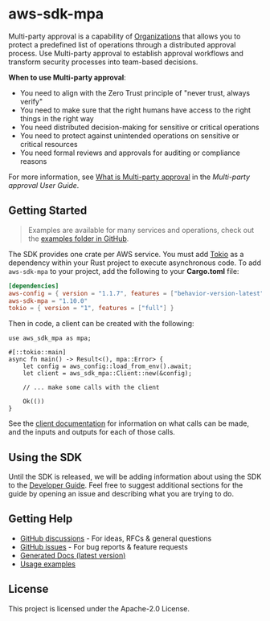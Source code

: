 # aws-sdk-mpa

Multi-party approval is a capability of [Organizations](http://aws.amazon.com/organizations) that allows you to protect a predefined list of operations through a distributed approval process. Use Multi-party approval to establish approval workflows and transform security processes into team-based decisions.

__When to use Multi-party approval__:
  - You need to align with the Zero Trust principle of "never trust, always verify"
  - You need to make sure that the right humans have access to the right things in the right way
  - You need distributed decision-making for sensitive or critical operations
  - You need to protect against unintended operations on sensitive or critical resources
  - You need formal reviews and approvals for auditing or compliance reasons

For more information, see [What is Multi-party approval](https://docs.aws.amazon.com/mpa/latest/userguide/what-is.html) in the _Multi-party approval User Guide_.

## Getting Started

> Examples are available for many services and operations, check out the
> [examples folder in GitHub](https://github.com/awslabs/aws-sdk-rust/tree/main/examples).

The SDK provides one crate per AWS service. You must add [Tokio](https://crates.io/crates/tokio)
as a dependency within your Rust project to execute asynchronous code. To add `aws-sdk-mpa` to
your project, add the following to your **Cargo.toml** file:

```toml
[dependencies]
aws-config = { version = "1.1.7", features = ["behavior-version-latest"] }
aws-sdk-mpa = "1.10.0"
tokio = { version = "1", features = ["full"] }
```

Then in code, a client can be created with the following:

```rust,no_run
use aws_sdk_mpa as mpa;

#[::tokio::main]
async fn main() -> Result<(), mpa::Error> {
    let config = aws_config::load_from_env().await;
    let client = aws_sdk_mpa::Client::new(&config);

    // ... make some calls with the client

    Ok(())
}
```

See the [client documentation](https://docs.rs/aws-sdk-mpa/latest/aws_sdk_mpa/client/struct.Client.html)
for information on what calls can be made, and the inputs and outputs for each of those calls.

## Using the SDK

Until the SDK is released, we will be adding information about using the SDK to the
[Developer Guide](https://docs.aws.amazon.com/sdk-for-rust/latest/dg/welcome.html). Feel free to suggest
additional sections for the guide by opening an issue and describing what you are trying to do.

## Getting Help

* [GitHub discussions](https://github.com/awslabs/aws-sdk-rust/discussions) - For ideas, RFCs & general questions
* [GitHub issues](https://github.com/awslabs/aws-sdk-rust/issues/new/choose) - For bug reports & feature requests
* [Generated Docs (latest version)](https://awslabs.github.io/aws-sdk-rust/)
* [Usage examples](https://github.com/awslabs/aws-sdk-rust/tree/main/examples)

## License

This project is licensed under the Apache-2.0 License.


